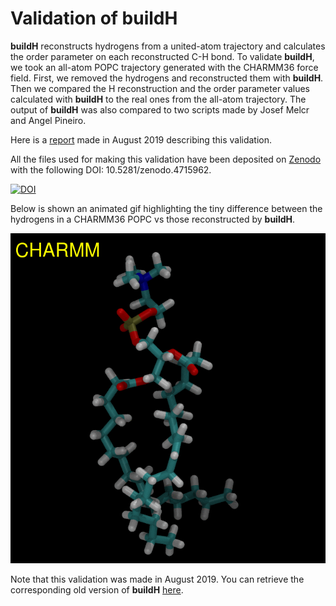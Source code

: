 # Validation of buildH 

**buildH** reconstructs hydrogens from a united-atom trajectory and calculates the order parameter on each reconstructed C-H bond. To validate **buildH**, we took an all-atom POPC trajectory generated with the CHARMM36 force field. First, we removed the hydrogens and reconstructed them with **buildH**. Then we compared the H reconstruction and the order parameter values calculated with **buildH** to the real ones from the all-atom trajectory. The output of **buildH** was also compared to two  scripts made by Josef Melcr and Angel Pineiro.

Here is a [report](https://github.com/patrickfuchs/buildH/blob/master/docs/CHARMM36_POPC_validation/report_buildH.pdf) made in August 2019 describing this validation.

All the files used for making this validation have been deposited on [Zenodo](https://zenodo.org/record/4715962) with the following DOI: 10.5281/zenodo.4715962.

[![DOI](https://zenodo.org/badge/DOI/10.5281/zenodo.4715962.svg)](https://doi.org/10.5281/zenodo.4715962)

Below is shown an animated gif highlighting the tiny difference between the hydrogens in a CHARMM36 POPC vs those reconstructed by **buildH**.

![CHARMM36_vs_buildH.gif](CHARMM36_vs_buildH.gif)

Note that this validation was made in August 2019. You can retrieve the corresponding old version of **buildH** [here](https://github.com/patrickfuchs/buildH/tree/7cf8a331b1758abffd03ebb9737704dee3f12a88).
